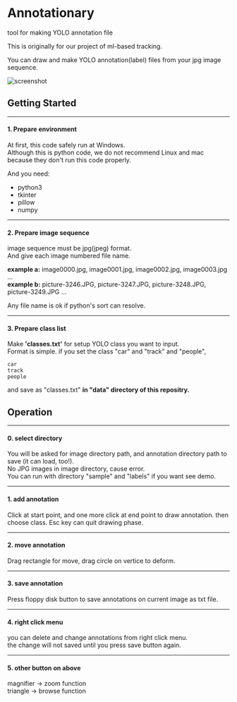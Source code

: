 # Annotationary
tool for making YOLO annotation file  

This is originally for our project of ml-based tracking.

You can draw and make YOLO annotation(label) files from your jpg image sequence.

![screenshot](https://github.com/utagoeinc/Annotationary/blob/images/src/screenshot.PNG)

## Getting Started
___
#### 1. Prepare environment  
At first, this code safely run at Windows.  
Although this is python code, we do not recommend Linux and mac because they don't run this code properly.

And you need:  
- python3
- tkinter
- pillow
- numpy

___
#### 2. Prepare image sequence  
image sequence must be jpg(jpeg) format.  
And give each image numbered file name.  
	
__example a:__ image0000.jpg, image0001.jpg, image0002.jpg, image0003.jpg ...  
__example b:__ picture-3246.JPG, picture-3247.JPG, picture-3248.JPG, picture-3249.JPG ...  

Any file name is ok if python's sort can resolve.

___
#### 3. Prepare class list  
Make __'classes.txt'__ for setup YOLO class you want to input.  
Format is simple. if you set the class "car" and "track" and "people",

	car
	track
	people
	
and save as "classes.txt" __in "data" directory of this repositry.__  

## Operation
___
#### 0. select directory
You will be asked for image directory path, and annotation directory path to save (it can load, too!).  
No JPG images in image directory, cause error.  
You can run with directory "sample" and "labels" if you want see demo.
___
#### 1. add annotation  
Click at start point, and one more click at end point to draw annotation. then choose class.
Esc key can quit drawing phase.  
___
#### 2. move annotation  
Drag rectangle for move, drag circle on vertice to deform.  
___
#### 3. save annotation
Press floppy disk button to save annotations on current image as txt file.  
___
#### 4. right click menu  
you can delete and change annotations from right click menu.  
the change will not saved until you press save button again.  
___
#### 5. other button on above
magnifier -> zoom function  
triangle -> browse function
